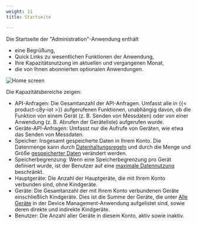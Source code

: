 ```yaml
---
weight: 11
title: Startseite

---
```



Die Startseite der "Administration"-Anwendung enthält

* eine Begrüßung,
* Quick Links zu wesentlichen Funktionen der Anwendung,
* Ihre Kapazitätsnutzung im aktuellen und vergangenen Monat,
* die von Ihnen abonnierten optionalen Anwendungen.

<img src="/images/benutzerhandbuch/Administration/admin-home.png" alt="Home screen">

Die Kapazitätsbereiche zeigen:

* API-Anfragen: Die Gesamtanzahl der API-Anfragen. Umfasst alle in {{< product-c8y-iot >}} aufgerufenen Funktionen, unabhängig davon, ob die Funktion von einem Gerät (z. B. Senden von Messdaten) oder von einer Anwendung (z. B. Abrufen der Geräteliste) aufgerufen wurde.
* Geräte-API-Anfragen: Umfasst nur die Aufrufe von Geräten, wie etwa das Senden von Messdaten.
* Speicher: Insgesamt gespeicherte Daten in Ihrem Konto. Die Datenmenge kann durch [Datenhaltungsregeln](/benutzerhandbuch/administration-de/#retention-rules) und durch die Menge und Größe [gespeicherter Daten](/benutzerhandbuch/administration-de#files) verändert werden.
* Speicherbegrenzung: Wenn eine Speicherbegrenzung pro Gerät definiert wurde, ist der Benutzer auf eine [maximale Datennutzung](/benutzerhandbuch/enterprise-tenant-de/#storage-quota) beschränkt.
* Hauptgeräte: Die Anzahl der Hauptgeräte, die mit Ihrem Konto verbunden sind, ohne Kindgeräte.
* Geräte: Die Gesamtanzahl der mit Ihrem Konto verbundenen Geräte einschließlich Kindgeräte. Dies ist die Summe der Geräte, die unter [Alle Geräte](/benutzerhandbuch/device-management-de#viewing-devices) in der Device Management-Anwendung aufgelistet sind, sowie deren direkte und indirekte Kindgeräte.
* Benutzer: Die Anzahl aller Geräte in diesem Konto, aktiv sowie inaktiv.
